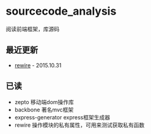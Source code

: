 # sourcecode_analysis
阅读前端框架，库源码

## 最近更新
* [rewire](#) - 2015.10.31

## 已读
* zepto 移动端dom操作库
* backbone 著名mvc框架
* express-generator express框架生成器
* rewire 操作模块的私有属性，可用来测试获取私有函数

